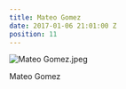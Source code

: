 ```yaml
---
title: Mateo Gomez
date: 2017-01-06 21:01:00 Z
position: 11
---
```


![Mateo Gomez.jpeg](/uploads/Mateo%20Gomez.jpeg)

Mateo Gomez